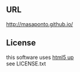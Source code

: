 ## URL
http://masaponto.github.io/  

## License
this software uses [html5 up](http://html5up.net/)  
see LICENSE.txt  
